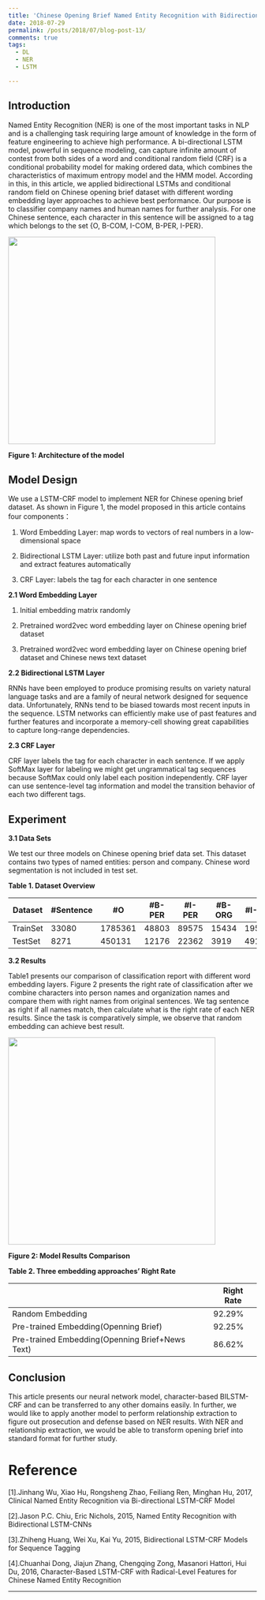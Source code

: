 ```yaml
---
title: 'Chinese Opening Brief Named Entity Recognition with Bidirectional LSTM-CRF Model'
date: 2018-07-29
permalink: /posts/2018/07/blog-post-13/
comments: true
tags:
  - DL
  - NER
  - LSTM

---
```

## Introduction
Named Entity Recognition (NER) is one of the most important tasks in NLP and is a challenging task requiring large amount of knowledge in the form of feature engineering to achieve high performance. A bi-directional LSTM model, powerful in sequence modeling, can capture infinite amount of contest from both sides of a word and conditional random field (CRF) is a conditional probability model for making ordered data, which combines the characteristics of maximum entropy model and the HMM model. 
According in this, in this article, we applied bidirectional LSTMs and conditional random field on Chinese opening brief dataset with different wording embedding layer approaches to achieve best performance. Our purpose is to classifier company names and human names for further analysis. For one Chinese sentence, each character in this sentence will be assigned to a tag which belongs to the set {O, B-COM, I-COM, B-PER, I-PER}. 
<p float="left">
	<img src="/JC/images/ner.png" width="420" />
</p>

**Figure 1: Architecture of the model**

## Model Design
We use a LSTM-CRF model to implement NER for Chinese opening brief dataset. As shown in Figure 1, the model proposed in this article contains four components：
1)	Word Embedding Layer: map words to vectors of real numbers in a low-dimensional space

2)	Bidirectional LSTM Layer: utilize both past and future input information and extract features automatically

3)	CRF Layer: labels the tag for each character in one sentence

**2.1 Word Embedding Layer**

1)	Initial embedding matrix randomly 

2)	Pretrained word2vec word embedding layer on Chinese opening brief dataset

3)	Pretrained word2vec word embedding layer on Chinese opening brief dataset and Chinese news text dataset 

**2.2 Bidirectional LSTM Layer**

RNNs have been employed to produce promising results on variety natural language tasks and are a family of neural network designed for sequence data. Unfortunately, RNNs tend to be biased towards most recent inputs in the sequence. 
LSTM networks can efficiently make use of past features and further features and incorporate a memory-cell showing great capabilities to capture long-range dependencies. 

**2.3 CRF Layer**

CRF layer labels the tag for each character in each sentence. If we apply SoftMax layer for labeling we might get ungrammatical tag sequences because SoftMax could only label each position independently. CRF layer can use sentence-level tag information and model the transition behavior of each two different tags. 

## Experiment 
**3.1 Data Sets**

We test our three models on Chinese opening brief data set. This dataset contains two types of named entities: person and company. Chinese word segmentation is not included in test set.  

**Table 1. Dataset Overview**

| Dataset| #Sentence| #O| #B-PER|#I-PER|#B-ORG|#I-ORG|
| -------| ------ | ----|-------|------|------|------|
|TrainSet|33080|1785361|48803|89575|15434|195866|
|TestSet|8271|450131|12176|22362|3919|49135|

**3.2 Results**

Table1 presents our comparison of classification report with different word embedding layers. Figure 2 presents the right rate of classification after we combine characters into person names and organization names and compare them with right names from original sentences. We tag sentence as right if all names match, then calculate what is the right rate of each NER results. Since the task is comparatively simple, we observe that random embedding can achieve best result. 

<p float="left">
	<img src="/JC/images/ner2.png" width="420" />
</p>

**Figure 2: Model Results Comparison**

**Table 2. Three embedding approaches’ Right Rate**

|  | Right Rate| 
| -------| ------ |
|Random Embedding|92.29%|
|Pre-trained Embedding(Openning Brief)| 92.25%|
|Pre-trained Embedding(Openning Brief+News Text)| 86.62%|

## Conclusion 
This article presents our neural network model, character-based BILSTM-CRF and can be transferred to any other domains easily. In further, we would like to apply another model to perform relationship extraction to figure out prosecution and defense based on NER results. With NER and relationship extraction, we would be able to transform opening brief into standard format for further study. 




Reference
========

[1].Jinhang Wu, Xiao Hu, Rongsheng Zhao, Feiliang Ren, Minghan Hu, 2017, Clinical Named Entity Recognition via Bi-directional LSTM-CRF Model

[2].Jason P.C. Chiu, Eric Nichols, 2015, Named Entity Recognition with Bidirectional LSTM-CNNs

[3].Zhiheng Huang, Wei Xu, Kai Yu, 2015, Bidirectional LSTM-CRF Models for Sequence Tagging

[4].Chuanhai Dong, Jiajun Zhang, Chengqing Zong, Masanori Hattori, Hui Du, 2016, Character-Based LSTM-CRF with Radical-Level Features for Chinese Named Entity Recognition

------